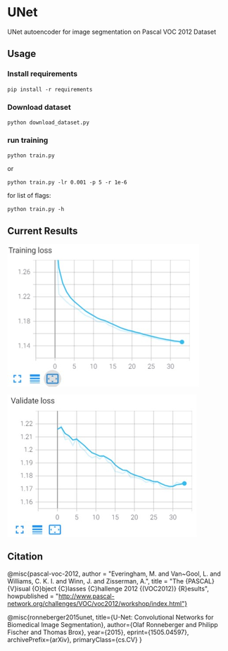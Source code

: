 # UNet
UNet autoencoder for image segmentation on Pascal VOC 2012 Dataset

## Usage
### Install requirements
```
pip install -r requirements
```
### Download dataset
```
python download_dataset.py
```
### run training
```
python train.py
```
or
```
python train.py -lr 0.001 -p 5 -r 1e-6
```
for list of flags:
```
python train.py -h
```
## Current Results
![training loss](figures/train_loss.jpg)


![validation loss](figures/valid.jpg)

## Citation
@misc{pascal-voc-2012,
	author = "Everingham, M. and Van~Gool, L. and Williams, C. K. I. and Winn, J. and Zisserman, A.",
	title = "The {PASCAL} {V}isual {O}bject {C}lasses {C}hallenge 2012 {(VOC2012)} {R}esults",
	howpublished = "http://www.pascal-network.org/challenges/VOC/voc2012/workshop/index.html"}


@misc{ronneberger2015unet,
      title={U-Net: Convolutional Networks for Biomedical Image Segmentation}, 
      author={Olaf Ronneberger and Philipp Fischer and Thomas Brox},
      year={2015},
      eprint={1505.04597},
      archivePrefix={arXiv},
      primaryClass={cs.CV}
}
